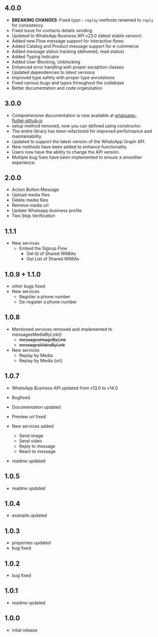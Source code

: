 ## 4.0.0

- **BREAKING CHANGES**: Fixed typo - `replay` methods renamed to `reply` for consistency
- Fixed issue for contacts details sending
- Updated to WhatsApp Business API v23.0 (latest stable version)
- Added new Flow message support for interactive flows
- Added Catalog and Product message support for e-commerce
- Added message status tracking (delivered, read status)
- Added Typing Indicator
- Added User Blocking, Unblocking
- Enhanced error handling with proper exception classes
- Updated dependencies to latest versions
- Improved type safety with proper type annotations
- Fixed various bugs and typos throughout the codebase
- Better documentation and code organization
## 3.0.0

- Comprehensive documentation is now available at [whatsapp-flutter.github.io](https://whatsapp-flutter.github.io)
- setup method removed, now you can defined using constructor.
- The entire library has been refactored for improved performance and maintainability.
- Updated to support the latest version of the WhatsApp Graph API.
- New methods have been added to enhance functionality.
- Users now have the ability to change the API version.
- Multiple bug fixes have been implemented to ensure a smoother experience.

## 2.0.0

- Action Button Message
- Upload media files
- Delete media files
- Retrieve media url
- Update Whatsapp business profile
- Two Step Verification

## 1.1.1

- New services
  - Embed the Signup Flow
    - Get Id of Shared WABAs
    - Get List of Shared WABAs

## 1.0.9 + 1.1.0

- other bugs fixed
- New services
  - Register a phone number
  - De-register a phone number

## 1.0.8

- Mentioned services removed and implemented to messagesMediaByLink()
  - ~~messagesImageByLink~~
  - ~~messagesVideoByLink~~
- New services
  - Replay by Media
  - Replay by Media (url)

## 1.0.7

- WhatsApp Business API updated from v13.0 to v14.0
- Bugfixed
- Documentation updated
- Preview url fixed
- New services added

  - Send image
  - Send video
  - Reply to message
  - React to message

- readme updated

## 1.0.5

- readme updated

## 1.0.4

- example updated

## 1.0.3

- properties updated
- bug fixed

## 1.0.2

- bug fixed

## 1.0.1

- readme updated

## 1.0.0

- intial release
